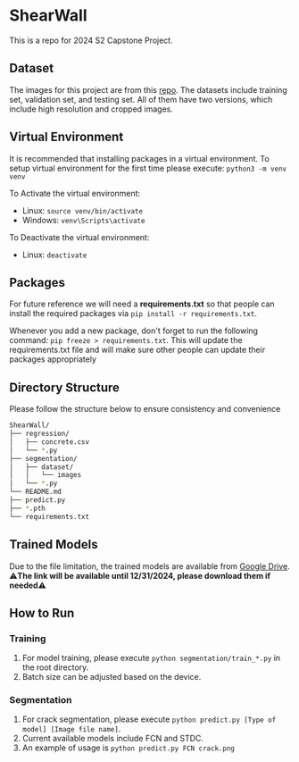 # ShearWall
This is a repo for 2024 S2 Capstone Project.

## Dataset
The images for this project are from this [repo](https://github.com/fyangneil/pavement-crack-detection). The datasets include training set, validation set, and testing set. All of them have two versions, which include high resolution and cropped images. 

## Virtual Environment
It is recommended that installing packages in a virtual environment.
To setup virtual environment for the first time please execute: `python3 -m venv venv`

To Activate the virtual environment:
- Linux: `source venv/bin/activate`
- Windows: `venv\Scripts\activate`

To Deactivate the virtual environment:
- Linux: `deactivate`

## Packages
For future reference we will need a **requirements.txt** so that people can install the required packages via `pip install -r requirements.txt`.

Whenever you add a new package, don't forget to run the following command: `pip freeze > requirements.txt`.
This will update the requirements.txt file and will make sure other people can update their packages appropriately

## Directory Structure
Please follow the structure below to ensure consistency and convenience
```bash
ShearWall/
├── regression/
│   ├── concrete.csv
│   └── *.py
├── segmentation/
│   ├── dataset/
│   │   └── images
│   └── *.py
└── README.md
├── predict.py
├── *.pth
└── requirements.txt
```

## Trained Models
Due to the file limitation, the trained models are available from [Google Drive](https://drive.google.com/drive/u/0/folders/1t4K7JDZUPHxSTxJVII-lFqUv-Uc4znv5).
⚠️**The link will be available until 12/31/2024, please download them if needed**⚠️

## How to Run
### Training
1. For model training, please execute `python segmentation/train_*.py` in the root directory.
2. Batch size can be adjusted based on the device.

### Segmentation
1. For crack segmentation, please execute `python predict.py [Type of model] [Image file name]`.
2. Current available models include FCN and STDC.
3. An example of usage is `python predict.py FCN crack.png`